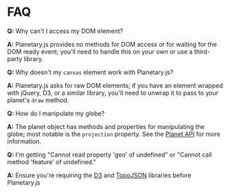 FAQ
===

**Q:** Why can't I access my DOM element?

**A:** Planetary.js provides no methods for DOM access or for waiting for the DOM ready event; you'll need to handle this on your own or use a third-party library.

<div class="ui horizontal icon divider">
  <i class="globe icon"></i>
</div>

**Q:** Why doesn't my `canvas` element work with Planetary.js?

**A:** Planetary.js asks for raw DOM elements; if you have an element wrapped with jQuery, D3, or a similar library, you'll need to unwrap it to pass to your
planet's `draw` method.

<div class="ui horizontal icon divider">
  <i class="globe icon"></i>
</div>

**Q:** How do I manipulate my globe?

**A:** The planet object has methods and properties for manipulating the globe; most notable is the `projection` property. See the [Planet API](/documentation/planet.html) for more information.

<div class="ui horizontal icon divider">
  <i class="globe icon"></i>
</div>

**Q:** I'm getting "Cannot read property 'geo' of undefined" or "Cannot call method 'feature' of undefined."

**A:** Ensure you're requiring the [D3](http://d3js.org/) and [TopoJSON](https://github.com/mbostock/topojson) libraries before Planetary.js
